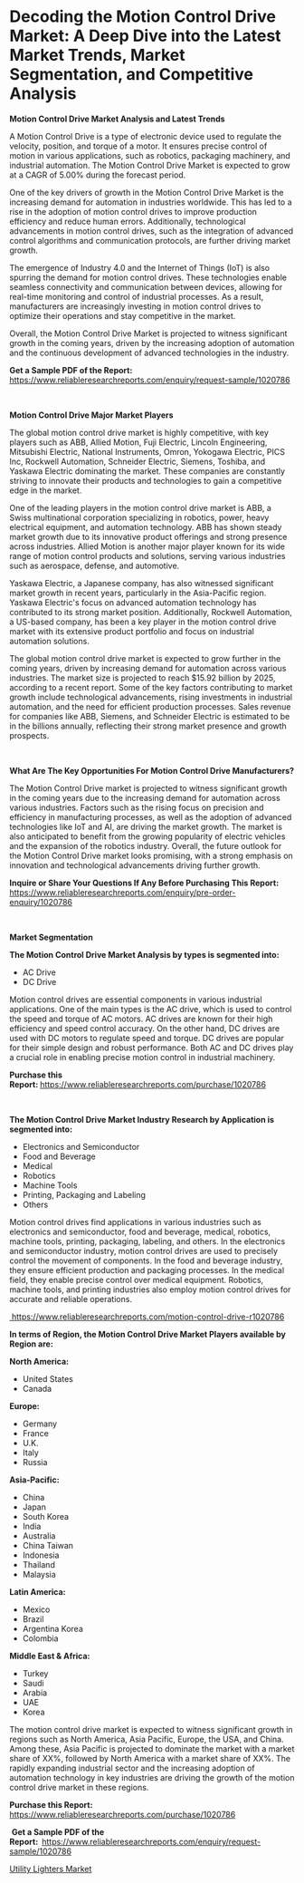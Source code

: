 <p><h1>Decoding the Motion Control Drive Market: A Deep Dive into the Latest Market Trends, Market Segmentation, and Competitive Analysis</h1></p><p><strong>Motion Control Drive Market Analysis and Latest Trends</strong></p>
<p><p>A Motion Control Drive is a type of electronic device used to regulate the velocity, position, and torque of a motor. It ensures precise control of motion in various applications, such as robotics, packaging machinery, and industrial automation. The Motion Control Drive Market is expected to grow at a CAGR of 5.00% during the forecast period.</p><p>One of the key drivers of growth in the Motion Control Drive Market is the increasing demand for automation in industries worldwide. This has led to a rise in the adoption of motion control drives to improve production efficiency and reduce human errors. Additionally, technological advancements in motion control drives, such as the integration of advanced control algorithms and communication protocols, are further driving market growth.</p><p>The emergence of Industry 4.0 and the Internet of Things (IoT) is also spurring the demand for motion control drives. These technologies enable seamless connectivity and communication between devices, allowing for real-time monitoring and control of industrial processes. As a result, manufacturers are increasingly investing in motion control drives to optimize their operations and stay competitive in the market.</p><p>Overall, the Motion Control Drive Market is projected to witness significant growth in the coming years, driven by the increasing adoption of automation and the continuous development of advanced technologies in the industry.</p></p>
<p><strong>Get a Sample PDF of the Report:&nbsp;</strong> <a href="https://www.reliableresearchreports.com/enquiry/request-sample/1020786">https://www.reliableresearchreports.com/enquiry/request-sample/1020786</a></p>
<p>&nbsp;</p>
<p><strong>Motion Control Drive Major Market Players</strong></p>
<p><p>The global motion control drive market is highly competitive, with key players such as ABB, Allied Motion, Fuji Electric, Lincoln Engineering, Mitsubishi Electric, National Instruments, Omron, Yokogawa Electric, PICS Inc, Rockwell Automation, Schneider Electric, Siemens, Toshiba, and Yaskawa Electric dominating the market. These companies are constantly striving to innovate their products and technologies to gain a competitive edge in the market.</p><p>One of the leading players in the motion control drive market is ABB, a Swiss multinational corporation specializing in robotics, power, heavy electrical equipment, and automation technology. ABB has shown steady market growth due to its innovative product offerings and strong presence across industries. Allied Motion is another major player known for its wide range of motion control products and solutions, serving various industries such as aerospace, defense, and automotive.</p><p>Yaskawa Electric, a Japanese company, has also witnessed significant market growth in recent years, particularly in the Asia-Pacific region. Yaskawa Electric's focus on advanced automation technology has contributed to its strong market position. Additionally, Rockwell Automation, a US-based company, has been a key player in the motion control drive market with its extensive product portfolio and focus on industrial automation solutions.</p><p>The global motion control drive market is expected to grow further in the coming years, driven by increasing demand for automation across various industries. The market size is projected to reach $15.92 billion by 2025, according to a recent report. Some of the key factors contributing to market growth include technological advancements, rising investments in industrial automation, and the need for efficient production processes. Sales revenue for companies like ABB, Siemens, and Schneider Electric is estimated to be in the billions annually, reflecting their strong market presence and growth prospects.</p></p>
<p>&nbsp;</p>
<p><strong>What Are The Key Opportunities For Motion Control Drive Manufacturers?</strong></p>
<p><p>The Motion Control Drive market is projected to witness significant growth in the coming years due to the increasing demand for automation across various industries. Factors such as the rising focus on precision and efficiency in manufacturing processes, as well as the adoption of advanced technologies like IoT and AI, are driving the market growth. The market is also anticipated to benefit from the growing popularity of electric vehicles and the expansion of the robotics industry. Overall, the future outlook for the Motion Control Drive market looks promising, with a strong emphasis on innovation and technological advancements driving further growth.</p></p>
<p><strong>Inquire or Share Your Questions If Any Before Purchasing This Report:</strong> <a href="https://www.reliableresearchreports.com/enquiry/pre-order-enquiry/1020786">https://www.reliableresearchreports.com/enquiry/pre-order-enquiry/1020786</a></p>
<p>&nbsp;</p>
<p><strong>Market Segmentation</strong></p>
<p><strong>The Motion Control Drive Market Analysis by types is segmented into:</strong></p>
<p><ul><li>AC Drive</li><li>DC Drive</li></ul></p>
<p><p>Motion control drives are essential components in various industrial applications. One of the main types is the AC drive, which is used to control the speed and torque of AC motors. AC drives are known for their high efficiency and speed control accuracy. On the other hand, DC drives are used with DC motors to regulate speed and torque. DC drives are popular for their simple design and robust performance. Both AC and DC drives play a crucial role in enabling precise motion control in industrial machinery.</p></p>
<p><strong>Purchase this Report:&nbsp;</strong><a href="https://www.reliableresearchreports.com/purchase/1020786">https://www.reliableresearchreports.com/purchase/1020786</a></p>
<p>&nbsp;</p>
<p><strong>The Motion Control Drive Market Industry Research by Application is segmented into:</strong></p>
<p><ul><li>Electronics and Semiconductor</li><li>Food and Beverage</li><li>Medical</li><li>Robotics</li><li>Machine Tools</li><li>Printing, Packaging and Labeling</li><li>Others</li></ul></p>
<p><p>Motion control drives find applications in various industries such as electronics and semiconductor, food and beverage, medical, robotics, machine tools, printing, packaging, labeling, and others. In the electronics and semiconductor industry, motion control drives are used to precisely control the movement of components. In the food and beverage industry, they ensure efficient production and packaging processes. In the medical field, they enable precise control over medical equipment. Robotics, machine tools, and printing industries also employ motion control drives for accurate and reliable operations.</p></p>
<p><a href="https://www.reliableresearchreports.com/motion-control-drive-r1020786">&nbsp;https://www.reliableresearchreports.com/motion-control-drive-r1020786</a></p>
<p><strong>In terms of Region, the Motion Control Drive Market Players available by Region are:</strong></p>
<p>
    <p> <strong> North America: </strong>
        <ul>
            <li>United States</li>
            <li>Canada</li>
        </ul>
        </p> 
    <p> <strong> Europe: </strong>
        <ul>
            <li>Germany</li>
            <li>France</li>
            <li>U.K.</li>
            <li>Italy</li>
            <li>Russia</li>
        </ul>
        </p> 
    <p> <strong> Asia-Pacific: </strong>
        <ul>
            <li>China</li>
            <li>Japan</li>
            <li>South Korea</li>
            <li>India</li>
            <li>Australia</li>
            <li>China Taiwan</li>
            <li>Indonesia</li>
            <li>Thailand</li>
            <li>Malaysia</li>
        </ul>
        </p> 
    <p> <strong> Latin America: </strong>
        <ul>
            <li>Mexico</li>
            <li>Brazil</li>
            <li>Argentina Korea</li>
            <li>Colombia</li>
        </ul>
        </p> 
    <p> <strong> Middle East & Africa: </strong>
        <ul>
            <li>Turkey</li>
            <li>Saudi</li>
            <li>Arabia</li>
            <li>UAE</li>
            <li>Korea</li>
        </ul>
    </p>
    </p>
<p><p>The motion control drive market is expected to witness significant growth in regions such as North America, Asia Pacific, Europe, the USA, and China. Among these, Asia Pacific is projected to dominate the market with a market share of XX%, followed by North America with a market share of XX%. The rapidly expanding industrial sector and the increasing adoption of automation technology in key industries are driving the growth of the motion control drive market in these regions.</p></p>
<p><strong>Purchase this Report: </strong><a href="https://www.reliableresearchreports.com/purchase/1020786">https://www.reliableresearchreports.com/purchase/1020786</a></p>
<p>&nbsp;<strong>Get a Sample PDF of the Report:&nbsp;&nbsp;</strong><a href="https://www.reliableresearchreports.com/enquiry/request-sample/1020786">https://www.reliableresearchreports.com/enquiry/request-sample/1020786</a></p>
<p><strong></strong></p>
<p><p><a href="https://github.com/shahriarnajimjoy333/Market-Research-Report-List-1/blob/main/utility-lighters-market.md">Utility Lighters Market</a></p></p>